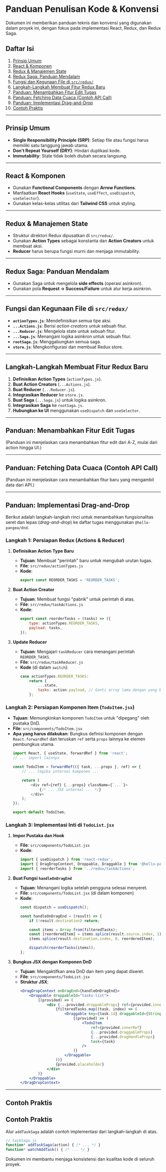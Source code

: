 # Panduan Penulisan Kode & Konvensi

Dokumen ini memberikan panduan teknis dan konvensi yang digunakan dalam proyek ini, dengan fokus pada implementasi React, Redux, dan Redux Saga.

## Daftar Isi

1.  [Prinsip Umum](#prinsip-umum)
2.  [React & Komponen](#react--komponen)
3.  [Redux & Manajemen State](#redux--manajemen-state)
4.  [Redux Saga: Panduan Mendalam](#redux-saga-panduan-mendalam)
5.  [Fungsi dan Kegunaan File di `src/redux/`](#fungsi-dan-kegunaan-file-di-srcredux)
6.  [Langkah-Langkah Membuat Fitur Redux Baru](#langkah-langkah-membuat-fitur-redux-baru)
7.  [Panduan: Menambahkan Fitur Edit Tugas](#panduan-menambahkan-fitur-edit-tugas)
8.  [Panduan: Fetching Data Cuaca (Contoh API Call)](#panduan-fetching-data-cuaca-contoh-api-call)
9.  [Panduan: Implementasi Drag-and-Drop](#panduan-implementasi-drag-and-drop)
10. [Contoh Praktis](#contoh-praktis)

---

## Prinsip Umum

-   **Single Responsibility Principle (SRP)**: Setiap file atau fungsi harus memiliki satu tanggung jawab utama.
-   **Don't Repeat Yourself (DRY)**: Hindari duplikasi kode.
-   **Immutability**: State tidak boleh diubah secara langsung.

---

## React & Komponen

-   Gunakan **Functional Components** dengan **Arrow Functions**.
-   Manfaatkan **React Hooks** (`useState`, `useEffect`, `useDispatch`, `useSelector`).
-   Gunakan kelas-kelas utilitas dari **Tailwind CSS** untuk styling.

---

## Redux & Manajemen State

-   Struktur direktori Redux dipusatkan di `src/redux/`.
-   Gunakan **Action Types** sebagai konstanta dan **Action Creators** untuk membuat aksi.
-   **Reducer** harus berupa fungsi murni dan menjaga immutability.

---

## Redux Saga: Panduan Mendalam

-   Gunakan Saga untuk mengelola **side effects** (operasi asinkron).
-   Gunakan pola **Request -> Success/Failure** untuk alur kerja asinkron.

---

## Fungsi dan Kegunaan File di `src/redux/`

-   **`actionTypes.js`**: Mendefinisikan semua tipe aksi.
-   **`...Actions.js`**: Berisi *action creators* untuk sebuah fitur.
-   **`...Reducer.js`**: Mengelola state untuk sebuah fitur.
-   **`...Saga.js`**: Menangani logika asinkron untuk sebuah fitur.
-   **`rootSaga.js`**: Menggabungkan semua saga.
-   **`store.js`**: Mengkonfigurasi dan membuat Redux store.

---

## Langkah-Langkah Membuat Fitur Redux Baru

1.  **Definisikan Action Types** (`actionTypes.js`).
2.  **Buat Action Creators** (`...Actions.js`).
3.  **Buat Reducer** (`...Reducer.js`).
4.  **Integrasikan Reducer** ke `store.js`.
5.  **Buat Saga** (`...Saga.js`) untuk logika asinkron.
6.  **Integrasikan Saga** ke `rootSaga.js`.
7.  **Hubungkan ke UI** menggunakan `useDispatch` dan `useSelector`.

---

## Panduan: Menambahkan Fitur Edit Tugas

(Panduan ini menjelaskan cara menambahkan fitur edit dari A-Z, mulai dari action hingga UI.)

---

## Panduan: Fetching Data Cuaca (Contoh API Call)

(Panduan ini menjelaskan cara menambahkan fitur baru yang mengambil data dari API.)

---

## Panduan: Implementasi Drag-and-Drop

Berikut adalah langkah-langkah rinci untuk menambahkan fungsionalitas seret dan lepas (*drag-and-drop*) ke daftar tugas menggunakan `@hello-pangea/dnd`.

### Langkah 1: Persiapan Redux (Actions & Reducer)

1.  **Definisikan Action Type Baru**
    -   **Tujuan**: Membuat "perintah" baru untuk mengubah urutan tugas.
    -   **File**: `src/redux/actionTypes.js`
    -   **Kode**:
        ```javascript
        export const REORDER_TASKS = 'REORDER_TASKS';
        ```

2.  **Buat Action Creator**
    -   **Tujuan**: Membuat fungsi "pabrik" untuk perintah di atas.
    -   **File**: `src/redux/taskActions.js`
    -   **Kode**:
        ```javascript
        export const reorderTasks = (tasks) => ({
            type: actionTypes.REORDER_TASKS,
            payload: tasks,
        });
        ```

3.  **Update Reducer**
    -   **Tujuan**: Mengajari `taskReducer` cara menangani perintah `REORDER_TASKS`.
    -   **File**: `src/redux/taskReducer.js`
    -   **Kode** (di dalam `switch`):
        ```javascript
        case actionTypes.REORDER_TASKS:
            return {
                ...state,
                tasks: action.payload, // Ganti array lama dengan yang baru
            };
        ```

### Langkah 2: Persiapan Komponen Item (`TodoItem.jsx`)

-   **Tujuan**: Memungkinkan komponen `TodoItem` untuk "dipegang" oleh pustaka DnD.
-   **File**: `src/components/TodoItem.jsx`
-   **Apa yang harus dilakukan**: Bungkus definisi komponen dengan `React.forwardRef` dan teruskan `ref` serta `props` lainnya ke elemen pembungkus utama.
    ```javascript
    import React, { useState, forwardRef } from 'react';
    // ... import lainnya

    const TodoItem = forwardRef(({ task, ...props }, ref) => {
        // ... logika internal komponen ...

        return (
            <div ref={ref} {...props} className={`...`}>
                {/* ... JSX internal ... */}
            </div>
        );
    });

    export default TodoItem;
    ```

### Langkah 3: Implementasi Inti di `TodoList.jsx`

1.  **Impor Pustaka dan Hook**
    -   **File**: `src/components/TodoList.jsx`
    -   **Kode**:
        ```javascript
        import { useDispatch } from 'react-redux';
        import { DragDropContext, Droppable, Draggable } from '@hello-pangea/dnd';
        import { reorderTasks } from '../redux/taskActions';
        ```

2.  **Buat Fungsi `handleOnDragEnd`**
    -   **Tujuan**: Menangani logika setelah pengguna selesai menyeret.
    -   **File**: `src/components/TodoList.jsx` (di dalam komponen)
    -   **Kode**:
        ```javascript
        const dispatch = useDispatch();

        const handleOnDragEnd = (result) => {
            if (!result.destination) return;

            const items = Array.from(filteredTasks);
            const [reorderedItem] = items.splice(result.source.index, 1);
            items.splice(result.destination.index, 0, reorderedItem);

            dispatch(reorderTasks(items));
        };
        ```

3.  **Bungkus JSX dengan Komponen DnD**
    -   **Tujuan**: Mengaktifkan area DnD dan item yang dapat diseret.
    -   **File**: `src/components/TodoList.jsx`
    -   **Struktur JSX**:
        ```jsx
        <DragDropContext onDragEnd={handleOnDragEnd}>
            <Droppable droppableId="tasks-list">
                {(provided) => (
                    <div {...provided.droppableProps} ref={provided.innerRef}>
                        {filteredTasks.map((task, index) => (
                            <Draggable key={task.id} draggableId={String(task.id)} index={index}>
                                {(provided) => (
                                    <TodoItem
                                        ref={provided.innerRef}
                                        {...provided.draggableProps}
                                        {...provided.dragHandleProps}
                                        task={task}
                                    />
                                )}
                            </Draggable>
                        ))}
                        {provided.placeholder}
                    </div>
                )}
            </Droppable>
        </DragDropContext>
        ```

---

## Contoh Praktis

## Contoh Praktis

Alur `addTaskSaga` adalah contoh implementasi dari langkah-langkah di atas.

```javascript
// taskSaga.js
function* addTaskSaga(action) { /* ... */ }
function* watchAddTask() { /* ... */ }
```

Dokumen ini membantu menjaga konsistensi dan kualitas kode di seluruh proyek.
